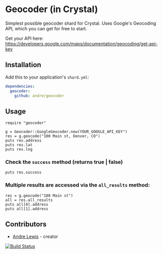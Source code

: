 # Geocoder (in Crystal)

Simplest possible geocoder shard for Crystal. Uses Google's Geocoding API, which you can get for free to start.

Get your API here: https://developers.google.com/maps/documentation/geocoding/get-api-key

## Installation

Add this to your application's `shard.yml`:

```yaml
dependencies:
  geocoder:
    github: andre/geocoder
```

## Usage

```crystal
require "geocoder"

g = Geocoder::GoogleGeocoder.new(YOUR_GOOGLE_API_KEY")
res = g.geocode("100 Main st, Denver, CO")
puts res.address
puts res.lat
puts res.lng

```

### Check the `success` method (returns true | false)
```crystal
puts res.success
```

### Multiple results are accessed via the `all_results` method:

```crystal
res = g.geocode("100 Main st")
all = res.all_results
puts all[0].address
puts all[1].address
```

## Contributors

- [Andre Lewis](https://github.com/andre)  - creator

[![Build Status](https://travis-ci.org/andre/geocoder.svg?branch=master)](https://travis-ci.org/andre/geocoder)
